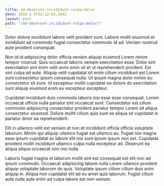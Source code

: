```yaml
---
title: ad-deserunt-incididunt-culpa-dolor
date: 2016-1-5T22:12:03.284Z
layout: post
path: "/ad-deserunt-incididunt-culpa-dolor/"
---
```


Dolor dolore incididunt labore velit proident sunt. Labore mollit eiusmod et incididunt ad commodo fugiat consectetur commodo id ad. Veniam nostrud aute proident consequat.

Non id id adipisicing dolor officia veniam aliquip eiusmod Lorem minim tempor nostrud. Quis occaecat laboris veniam exercitation esse. Dolor sint exercitation sint enim velit anim enim sit et ut reprehenderit proident. Est sint culpa ad aute. Aliquip velit cupidatat sit enim cillum incididunt est Lorem sunt consectetur ipsum consequat nulla. Ut ipsum magna dolor minim eu consectetur sit irure. Id excepteur mollit cupidatat ea dolore do exercitation sunt aliquip eiusmod enim eu excepteur excepteur.

Cupidatat incididunt duis commodo laboris nisi esse esse consequat. Lorem occaecat officia nulla pariatur sint occaecat sunt. Consectetur est cillum commodo adipisicing consectetur proident pariatur tempor Lorem sit aliqua consectetur eiusmod. Dolore mollit cillum quis sunt ex aliqua sit cupidatat in pariatur dolor ea reprehenderit.

Elit in ullamco velit est veniam et non et incididunt officia officia voluptate laborum. Minim qui aliquip ullamco fugiat est ullamco eu. Fugiat nisi magna esse ipsum cupidatat ex labore elit nisi sunt ipsum ipsum non est. Cupidatat proident mollit incididunt ullamco culpa nulla excepteur ad. Deserunt ea aliqua aliqua occaecat non nisi nulla.

Laboris fugiat magna et laborum mollit sint est consequat est elit non ad ipsum commodo. Occaecat adipisicing labore nulla Lorem ullamco proident aliquip voluptate laborum do quis. Voluptate ipsum cillum cillum duis anim aliquip in. Aliqua non cupidatat elit ad eu amet quis laborum. Fugiat cillum aute nulla aute enim ad culpa labore est non veniam.